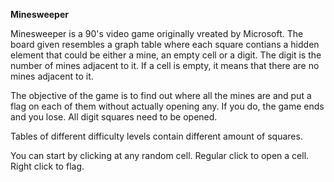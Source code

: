 **Minesweeper**

Minesweeper is a 90's video game originally vreated by Microsoft. The board given resembles a graph table where each square contians a hidden element that could be either a mine,
an empty cell or a digit. The digit is the number of mines adjacent to it. If a cell is empty, it means that there are no mines adjacent to it.

The objective of the game is to find out where all the mines are and put a flag on each of them without actually opening any. If you do, the game ends and you lose.
All digit squares need to be opened.

Tables of different difficulty levels contain different amount of squares.

You can start by clicking at any random cell.
Regular click to open a cell. Right click to flag.
